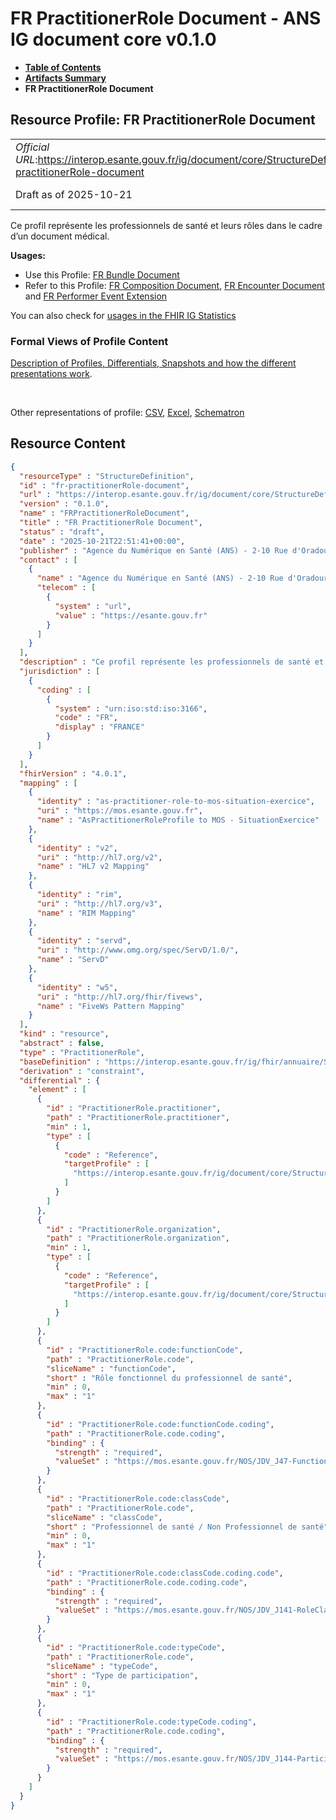 # FR PractitionerRole Document - ANS IG document core v0.1.0

* [**Table of Contents**](toc.md)
* [**Artifacts Summary**](artifacts.md)
* **FR PractitionerRole Document**

## Resource Profile: FR PractitionerRole Document 

| | |
| :--- | :--- |
| *Official URL*:https://interop.esante.gouv.fr/ig/document/core/StructureDefinition/fr-practitionerRole-document | *Version*:0.1.0 |
| Draft as of 2025-10-21 | *Computable Name*:FRPractitionerRoleDocument |

 
Ce profil représente les professionnels de santé et leurs rôles dans le cadre d’un document médical. 

**Usages:**

* Use this Profile: [FR Bundle Document](StructureDefinition-fr-bundle-document.md)
* Refer to this Profile: [FR Composition Document](StructureDefinition-fr-composition-document.md), [FR Encounter Document](StructureDefinition-fr-encounter-document.md) and [FR Performer Event Extension](StructureDefinition-fr-performer-event-extension.md)

You can also check for [usages in the FHIR IG Statistics](https://packages2.fhir.org/xig/ans.document.fr.core|current/StructureDefinition/fr-practitionerRole-document)

### Formal Views of Profile Content

 [Description of Profiles, Differentials, Snapshots and how the different presentations work](http://build.fhir.org/ig/FHIR/ig-guidance/readingIgs.html#structure-definitions). 

 

Other representations of profile: [CSV](StructureDefinition-fr-practitionerRole-document.csv), [Excel](StructureDefinition-fr-practitionerRole-document.xlsx), [Schematron](StructureDefinition-fr-practitionerRole-document.sch) 



## Resource Content

```json
{
  "resourceType" : "StructureDefinition",
  "id" : "fr-practitionerRole-document",
  "url" : "https://interop.esante.gouv.fr/ig/document/core/StructureDefinition/fr-practitionerRole-document",
  "version" : "0.1.0",
  "name" : "FRPractitionerRoleDocument",
  "title" : "FR PractitionerRole Document",
  "status" : "draft",
  "date" : "2025-10-21T22:51:41+00:00",
  "publisher" : "Agence du Numérique en Santé (ANS) - 2-10 Rue d'Oradour-sur-Glane, 75015 Paris",
  "contact" : [
    {
      "name" : "Agence du Numérique en Santé (ANS) - 2-10 Rue d'Oradour-sur-Glane, 75015 Paris",
      "telecom" : [
        {
          "system" : "url",
          "value" : "https://esante.gouv.fr"
        }
      ]
    }
  ],
  "description" : "Ce profil représente les professionnels de santé et leurs rôles dans le cadre d'un document médical.",
  "jurisdiction" : [
    {
      "coding" : [
        {
          "system" : "urn:iso:std:iso:3166",
          "code" : "FR",
          "display" : "FRANCE"
        }
      ]
    }
  ],
  "fhirVersion" : "4.0.1",
  "mapping" : [
    {
      "identity" : "as-practitioner-role-to-mos-situation-exercice",
      "uri" : "https://mos.esante.gouv.fr",
      "name" : "AsPractitionerRoleProfile to MOS - SituationExercice"
    },
    {
      "identity" : "v2",
      "uri" : "http://hl7.org/v2",
      "name" : "HL7 v2 Mapping"
    },
    {
      "identity" : "rim",
      "uri" : "http://hl7.org/v3",
      "name" : "RIM Mapping"
    },
    {
      "identity" : "servd",
      "uri" : "http://www.omg.org/spec/ServD/1.0/",
      "name" : "ServD"
    },
    {
      "identity" : "w5",
      "uri" : "http://hl7.org/fhir/fivews",
      "name" : "FiveWs Pattern Mapping"
    }
  ],
  "kind" : "resource",
  "abstract" : false,
  "type" : "PractitionerRole",
  "baseDefinition" : "https://interop.esante.gouv.fr/ig/fhir/annuaire/StructureDefinition/as-practitionerrole",
  "derivation" : "constraint",
  "differential" : {
    "element" : [
      {
        "id" : "PractitionerRole.practitioner",
        "path" : "PractitionerRole.practitioner",
        "min" : 1,
        "type" : [
          {
            "code" : "Reference",
            "targetProfile" : [
              "https://interop.esante.gouv.fr/ig/document/core/StructureDefinition/fr-practitioner-document"
            ]
          }
        ]
      },
      {
        "id" : "PractitionerRole.organization",
        "path" : "PractitionerRole.organization",
        "min" : 1,
        "type" : [
          {
            "code" : "Reference",
            "targetProfile" : [
              "https://interop.esante.gouv.fr/ig/document/core/StructureDefinition/fr-organization-document"
            ]
          }
        ]
      },
      {
        "id" : "PractitionerRole.code:functionCode",
        "path" : "PractitionerRole.code",
        "sliceName" : "functionCode",
        "short" : "Rôle fonctionnel du professionnel de santé",
        "min" : 0,
        "max" : "1"
      },
      {
        "id" : "PractitionerRole.code:functionCode.coding",
        "path" : "PractitionerRole.code.coding",
        "binding" : {
          "strength" : "required",
          "valueSet" : "https://mos.esante.gouv.fr/NOS/JDV_J47-FunctionCode-CISIS/FHIR/JDV-J47-FunctionCode-CISIS"
        }
      },
      {
        "id" : "PractitionerRole.code:classCode",
        "path" : "PractitionerRole.code",
        "sliceName" : "classCode",
        "short" : "Professionnel de santé / Non Professionnel de santé",
        "min" : 0,
        "max" : "1"
      },
      {
        "id" : "PractitionerRole.code:classCode.coding.code",
        "path" : "PractitionerRole.code.coding.code",
        "binding" : {
          "strength" : "required",
          "valueSet" : "https://mos.esante.gouv.fr/NOS/JDV_J141-RoleClass-CISIS/FHIR/JDV-J141-RoleClass-CISIS"
        }
      },
      {
        "id" : "PractitionerRole.code:typeCode",
        "path" : "PractitionerRole.code",
        "sliceName" : "typeCode",
        "short" : "Type de participation",
        "min" : 0,
        "max" : "1"
      },
      {
        "id" : "PractitionerRole.code:typeCode.coding",
        "path" : "PractitionerRole.code.coding",
        "binding" : {
          "strength" : "required",
          "valueSet" : "https://mos.esante.gouv.fr/NOS/JDV_J144-ParticipationType-CISIS/FHIR/JDV-J144-ParticipationType-CISIS"
        }
      }
    ]
  }
}

```
